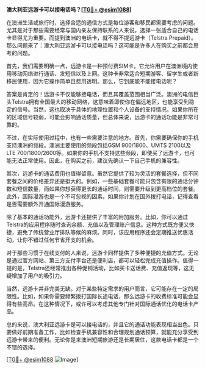 **澳大利亚远游卡可以接电话吗？[[TG💪+ @esim1088](https://t.me/s/esim1088)]**

在澳洲生活或旅行时，选择合适的通信方式是每位游客和移民都需要考虑的问题。尤其是对于那些需要经常与国内亲友保持联系的人来说，选择一张适合自己的电话卡显得尤为重要。而提到澳洲的电话卡，就不得不提远游卡（Telstra Prepaid）。那么问题来了：澳大利亚远游卡可以接电话吗？这可能是许多人在购买之前都会思考的问题。

首先，我们需要明确一点，远游卡是一种预付费SIM卡，它允许用户在澳洲境内使用移动网络进行通话、发短信以及上网。这种卡非常适合短期游客、留学生或者新移民使用，因为它操作简单且费用透明。那么，它到底能不能接电话呢？

答案是肯定的！远游卡不仅能够接电话，而且其覆盖范围相当广泛。澳洲的电信巨头Telstra拥有全国最大的移动网络，这意味着即使你在偏远地区，也能享受到稳定的信号。当然，这也取决于具体的地理位置和个人设备的支持情况。如果你所在的区域信号较弱，可能会影响通话质量，但总体来说，远游卡的通话功能是非常可靠的。

不过，在实际使用过程中，也有一些需要注意的地方。首先，你需要确保你的手机支持澳洲的频段。澳洲主要使用的频段包括GSM 900/1800、UMTS 2100以及LTE 700/1800/2600等。如果你的手机不支持这些频段，即使买了远游卡，也可能无法正常使用。因此，在购买之前，建议先确认一下自己手机的兼容性。

其次，远游卡的通话费用也值得留意。虽然它提供了较为灵活的套餐选择，但不同套餐之间的价格差异还是挺大的。例如，一些基础套餐可能只包含有限的通话分钟数和短信数量，而如果你想获得更长的通话时间，则需要升级到更高档位的套餐。此外，国际漫游也是一个不可忽视的因素。如果你计划在国外拨打电话，记得查看是否需要额外开通国际漫游服务。

除了基本的通话功能外，远游卡还提供了丰富的附加服务。比如，你可以通过Telstra的应用程序随时查询余额、充值以及管理账户信息。这种方式既方便又快捷，避免了传统营业厅排队等候的麻烦。同时，该应用程序还会定期推送优惠活动，让你不错过任何节省开支的机会。

对于那些习惯于在线支付的人来说，远游卡同样提供了多种便捷的充值方式。无论是通过官方网站、第三方支付平台还是便利店，都可以轻松完成充值操作。值得一提的是，Telstra还经常推出各种促销活动，比如买卡送话费、充值返现等，这无疑增加了用户的吸引力。

当然，远游卡并非完美无缺。对于某些特定需求的用户而言，它可能存在一定的局限性。比如，如果你需要频繁拨打国际长途电话，那么远游卡的收费标准可能会显得有些高昂。在这种情况下，或许可以考虑其他专门针对国际通话优化的电话卡产品。

总的来说，澳大利亚远游卡是可以接电话的，并且它的通话功能表现相当出色。只要做好前期准备工作，比如检查手机兼容性和合理规划通话预算，就能充分享受到远游卡带来的便利。无论你是来澳洲短期旅游还是长期居住，这款电话卡都是一个不错的选择。

[[TG💪+ @esim1088](https://t.me/s/esim1088) ![Image](https://i.postimg.cc/4NQfJmqS/Snipaste-2025-05-13-00-14-12.png)]